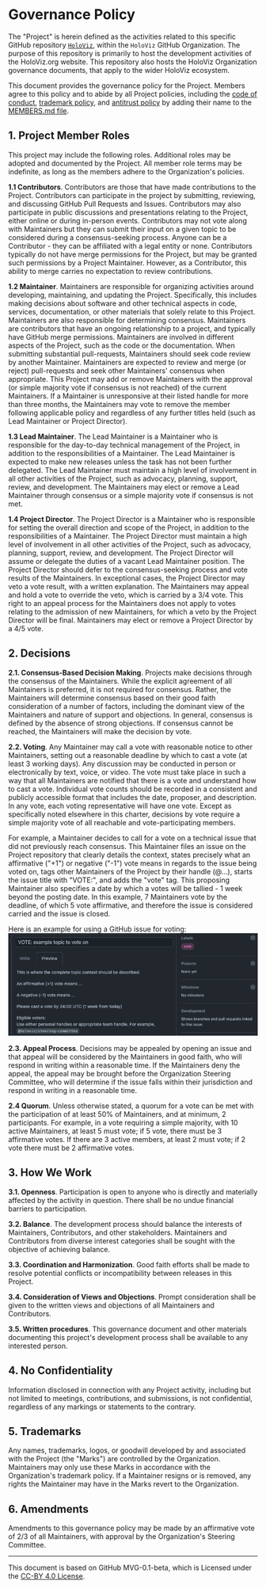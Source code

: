 # Governance Policy

The "Project" is herein defined as the activities related to this specific GitHub repository [`HoloViz`](https://github.com/holoviz/holoviz), within the `HoloViz` GitHub Organization. The purpose of this repository is primarily to host the development activities of the HoloViz.org website. This repository also hosts the HoloViz Organization governance documents, that apply to the wider HoloViz ecosystem.

This document provides the governance policy for the Project. Members agree to this policy and to abide by all Project policies, including the [code of conduct](../org-docs/CODE-OF-CONDUCT.md), [trademark policy](../org-docs/TRADEMARKS.md), and [antitrust policy](../org-docs/ANTITRUST.md) by adding their name to the [MEMBERS.md file](./MEMBERS.md).

## 1. Project Member Roles

This project may include the following roles. Additional roles may be adopted and documented by the Project. All member role terms may be indefinite, as long as the members adhere to the Organization's policies.

**1.1 Contributors**. Contributors are those that have made contributions to the Project. Contributors can participate in the project by submitting, reviewing, and discussing GitHub Pull Requests and Issues. Contributors may also participate in public discussions and presentations relating to the Project, either online or during in-person events. Contributors may not vote along with Maintainers but they can submit their input on a given topic to be considered during a consensus-seeking process. Anyone can be a Contributor - they can be affiliated with a legal entity or none. Contributors typically do not have merge permissions for the Project, but may be granted such permissions by a Project Maintainer. However, as a Contributor, this ability to merge carries no expectation to review contributions.

**1.2 Maintainer**. Maintainers are responsible for organizing activities around developing, maintaining, and updating the Project. Specifically, this includes making decisions about software and other technical aspects in code, services, documentation, or other materials that solely relate to this Project. Maintainers are also responsible for determining consensus. Maintainers are contributors that have an ongoing relationship to a project, and typically have GitHub merge permissions. Maintainers are involved in different aspects of the Project, such as the code or the documentation. When submitting substantial pull-requests, Maintainers should seek code review by another Maintainer. Maintainers are expected to review and merge (or reject) pull-requests and seek other Maintainers' consensus when appropriate. This Project may add or remove Maintainers with the approval (or simple majority vote if consensus is not reached) of the current Maintainers. If a Maintainer is unresponsive at their listed handle for more than three months, the Maintainers may vote to remove the member following applicable policy and regardless of any further titles held (such as Lead Maintainer or Project Director).

**1.3 Lead Maintainer**. The Lead Maintainer is a Maintainer who is responsible for the day-to-day technical management of the Project, in addition to the responsibilities of a Maintainer. The Lead Maintainer is expected to make new releases unless the task has not been further delegated. The Lead Maintainer must maintain a high level of involvement in all other activities of the Project, such as advocacy, planning, support, review, and development. The Maintainers may elect or remove a Lead Maintainer through consensus or a simple majority vote if consensus is not met.

**1.4 Project Director**. The Project Director is a Maintainer who is responsible for setting the overall direction and scope of the Project, in addition to the responsibilities of a Maintainer. The Project Director must maintain a high level of involvement in all other activities of the Project, such as advocacy, planning, support, review, and development. The Project Director will assume or delegate the duties of a vacant Lead Maintainer position. The Project Director should defer to the consensus-seeking process and vote results of the Maintainers. In exceptional cases, the Project Director may veto a vote result, with a written explanation. The Maintainers may appeal and hold a vote to override the veto, which is carried by a 3/4 vote. This right to an appeal process for the Maintainers does not apply to votes relating to the admission of new Maintainers, for which a veto by the Project Director will be final. Maintainers may elect or remove a Project Director by a 4/5 vote.

## 2. Decisions

**2.1. Consensus-Based Decision Making**. Projects make decisions through the consensus of the Maintainers. While the explicit agreement of all Maintainers is preferred, it is not required for consensus. Rather, the Maintainers will determine consensus based on their good faith consideration of a number of factors, including the dominant view of the Maintainers and nature of support and objections. In general, consensus is defined by the absence of strong objections. If consensus cannot be reached, the Maintainers will make the decision by vote.

**2.2. Voting**. Any Maintainer may call a vote with reasonable notice to other Maintainers, setting out a reasonable deadline by which to cast a vote (at least 3 working days). Any discussion may be conducted in person or electronically by text, voice, or video. The vote must take place in such a way that all Maintainers are notified that there is a vote and understand how to cast a vote. Individual vote counts should be recorded in a consistent and publicly accessible format that includes the date, proposer, and description. In any vote, each voting representative will have one vote. Except as specifically noted elsewhere in this charter, decisions by vote require a simple majority vote of all reachable and vote-participating members.

For example, a Maintainer decides to call for a vote on a technical issue that did not previously reach consensus. This Maintainer files an issue on the Project repository that clearly details the context, states precisely what an affirmative ("+1") or negative ("-1") vote means in regards to the issue being voted on, tags other Maintainers of the Project by their handle (@...), starts the issue title with "VOTE:", and adds the "vote" tag. This proposing Maintainer also specifies a date by which a votes will be tallied - 1 week beyond the posting date. In this example, 7 Maintainers vote by the deadline, of which 5 vote affirmative, and therefore the issue is considered carried and the issue is closed.

Here is an example for using a GitHub issue for voting:
![example-vote](../../_static/example-org-vote.png)

**2.3. Appeal Process**. Decisions may be appealed by opening an issue and that appeal will be considered by the Maintainers in good faith, who will respond in writing within a reasonable time. If the Maintainers deny the appeal, the appeal may be brought before the Organization Steering Committee, who will determine if the issue falls within their jurisdiction and respond in writing in a reasonable time.

**2.4 Quorum**. Unless otherwise stated, a quorum for a vote can be met with the participation of at least 50% of Maintainers, and at minimum, 2 participants. For example, in a vote requiring a simple majority, with 10 active Maintainers, at least 5 must vote; if 5 vote, there must be 3 affirmative votes. If there are 3 active members, at least 2 must vote; if 2 vote there must be 2 affirmative votes.

## 3. How We Work

**3.1. Openness**. Participation is open to anyone who is directly and materially affected by the activity in question. There shall be no undue financial barriers to participation.

**3.2. Balance**. The development process should balance the interests of Maintainers, Contributors, and other stakeholders. Maintainers and Contributors from diverse interest categories shall be sought with the objective of achieving balance.

**3.3. Coordination and Harmonization**. Good faith efforts shall be made to resolve potential conflicts or incompatibility between releases in this Project.

**3.4. Consideration of Views and Objections**. Prompt consideration shall be given to the written views and objections of all Maintainers and Contributors.

**3.5. Written procedures**. This governance document and other materials documenting this project's development process shall be available to any interested person.

## 4. No Confidentiality

Information disclosed in connection with any Project activity, including but not limited to meetings, contributions, and submissions, is not confidential, regardless of any markings or statements to the contrary.

## 5. Trademarks

Any names, trademarks, logos, or goodwill developed by and associated with the Project (the "Marks") are controlled by the Organization. Maintainers may only use these Marks in accordance with the Organization's trademark policy. If a Maintainer resigns or is removed, any rights the Maintainer may have in the Marks revert to the Organization.

## 6. Amendments

Amendments to this governance policy may be made by an affirmative vote of 2/3 of all Maintainers, with approval by the Organization's Steering Committee.

---
This document is based on GitHub MVG-0.1-beta, which is Licensed under the [CC-BY 4.0 License](https://creativecommons.org/licenses/by-sa/4.0/).
